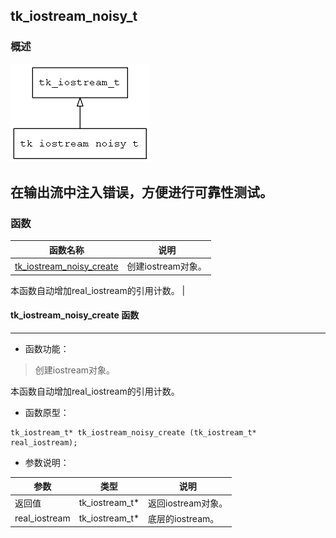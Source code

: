 ## tk\_iostream\_noisy\_t
### 概述
![image](images/tk_iostream_noisy_t_0.png)

在输出流中注入错误，方便进行可靠性测试。
----------------------------------
### 函数
<p id="tk_iostream_noisy_t_methods">

| 函数名称 | 说明 | 
| -------- | ------------ | 
| <a href="#tk_iostream_noisy_t_tk_iostream_noisy_create">tk\_iostream\_noisy\_create</a> | 创建iostream对象。

 本函数自动增加real_iostream的引用计数。 |
#### tk\_iostream\_noisy\_create 函数
-----------------------

* 函数功能：

> <p id="tk_iostream_noisy_t_tk_iostream_noisy_create">创建iostream对象。

 本函数自动增加real_iostream的引用计数。

* 函数原型：

```
tk_iostream_t* tk_iostream_noisy_create (tk_iostream_t* real_iostream);
```

* 参数说明：

| 参数 | 类型 | 说明 |
| -------- | ----- | --------- |
| 返回值 | tk\_iostream\_t* | 返回iostream对象。 |
| real\_iostream | tk\_iostream\_t* | 底层的iostream。 |
